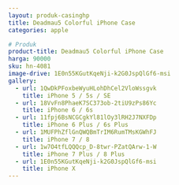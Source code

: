 ```yaml
---
layout: produk-casinghp
title: Deadmau5 Colorful iPhone Case
categories: apple

# Produk
product-title: Deadmau5 Colorful iPhone Case
harga: 90000
sku: hn-4081
image-drive: 1E0n55KGutKqeNji-k2G0JspQlGf6-msi
gallery:
  - url: 1QwDkPFoxbeWyuHLohDhCel2VloWssgvk
    title: iPhone 5 / 5s / SE
  - url: 18VvFn8PhaeK7SC373ob-2tiU9zPs86Yc
    title: iPhone 6 / 6s
  - url: 11fpj6BsNCGCgkYl81lOy3lRH2J7NXFDp
    title: iPhone 6 Plus / 6s Plus
  - url: 1MUFPhZflGnQWQBmTrIM6RumTMsKGWhFJ
    title: iPhone 7 / 8
  - url: 1w7O4tfLQQQcp_D-8twr-PZatQArw-1-W
    title: iPhone 7 Plus / 8 Plus
  - url: 1E0n55KGutKqeNji-k2G0JspQlGf6-msi
    title: iPhone X
---
```

